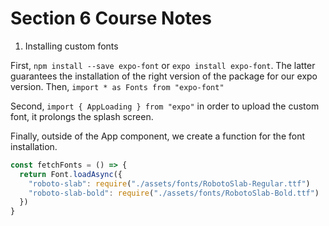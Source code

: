 # Section 6 Course Notes

1. Installing custom fonts

First, `npm install --save expo-font` or `expo install expo-font`. The latter guarantees the installation of the right version of the package for our expo version. Then,
`import * as Fonts from "expo-font"`

Second, `import { AppLoading } from "expo"` in order to upload the custom font, it prolongs the splash screen.

Finally, outside of the App component, we create a function for the font installation.

```javascript
const fetchFonts = () => {
  return Font.loadAsync({
    "roboto-slab": require("./assets/fonts/RobotoSlab-Regular.ttf")
    "roboto-slab-bold": require("./assets/fonts/RobotoSlab-Bold.ttf")
  })
}
```
